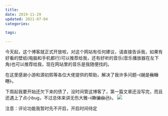 ```yaml
---
title: 
date: 2019-11-29
updated: 2021-07-04
categories:

tags:

---
```


今天起，这个博客就正式开放啦，对这个网站有任何建议，请直接告诉我，如果有好看的壁纸(电脑和手机都行)可以推荐给我，还有好听的音乐(音乐播放器在左下角)也可以推荐给我，现在网站里的音乐是我随便找的。

在这里感谢小游和源初熙等各位大佬提供的帮助，解决了我许多问题<span style="text-decoration: line-through;">（就是我眼瞎）</span>。

下周起我要开始还欠下来的债了，没时间管这博客了，第一篇文章还没写完，而且还遇上了点小bug，不过总体来讲无伤大雅<span style="text-decoration: line-through;">（欺骗自己）</span>。
<img class="comment-img" src="https://blueflame.org.cn/assets/images/smilies/bilibili/52.png">

注意：评论功能我暂时先不开启，开启时间待定

